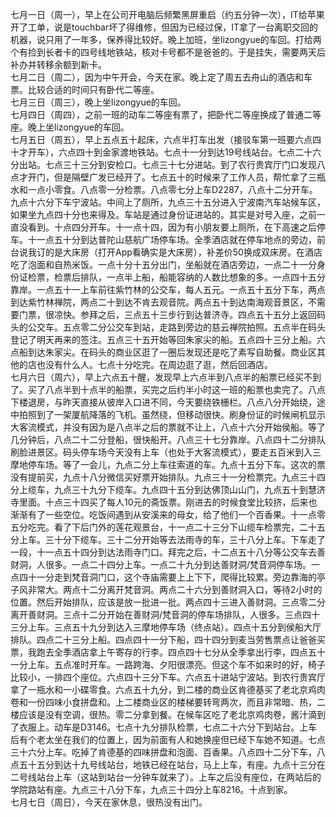 七月一日（周一），早上在公司开电脑后频繁黑屏重启（约五分钟一次），IT给苹果开了工单，说是touchbar坏了得维修，但因为已经过保，IT拿了一台离职交回的机器，说只用了一年多，保养得比较好。晚上加班，坐lizongyue的车回。打给两个有捡到长者卡的四号线地铁站，核对卡号都不是爸爸的。于是挂失，需要两天后补办并转移余额到新卡。</br>
七月二日（周二），因为中午开会，今天在家。晚上定了周五去舟山的酒店和车票。比较合适的时间只有卧代二等座。</br>
七月三日（周三），晚上坐lizongyue的车回。</br>
七月四日（周四），之前一班的动车二等座有票了，把卧代二等座换成了普通二等座。晚上坐lizongyue的车回。</br>
七月五日（周五），早上五点五十起床，六点半打车出发（接驳车第一班要六点四十才开车），六点四十到金家渡地铁站。七点十一分到达19号线站台。七点二十六分出站。七点三十三分到安检口。七点三十七分进站。到了农行贵宾厅门口发现八点才开门，但是隔壁广发已经开了。七点五十的时候来了工作人员，帮忙拿了三瓶水和一点小零食。八点零一分检票。八点零七分上车D2287，八点十二分开车。九点十六分下车宁波站。中间上了厕所，九点三十五分进入宁波南汽车站候车区，如果坐九点四十分也来得及。车站是通过身份证进站的。其实是对号入座，之前一直没看到。十点四分开车。十一点十四，因为有小朋友要上厕所，在下高速之后停车。十一点五十分到达普陀山慈航广场停车场。全季酒店就在停车地点的旁边，前台说我订的是大床房（打开App看确实是大床房），补差价50换成双床房。在酒店吃了泡面和自热米饭。一点十分十五分出门，坐船就在酒店旁边，一点二十一分身份证检票，检票后排队，一点半上船，船能容纳的人数比想象的多。一点四十五分靠岸。一点五十一上车前往紫竹林的公交车，每人五元。一点五十五分下车，两点到达紫竹林禅院，两点二十到达不肯去观音院。两点五十到达南海观音景区，不需要门票，很凉快。参拜之后，三点五十三步行到达普济寺。四点五十五分上返回码头的公交车。五点零二分公交车到站，走路到旁边的慈云禅院拍照。五点半在码头登记了明天再来的签注。五点三十五开始等回朱家尖的船。五点四十三分上船。六点船到达朱家尖。在码头的商业区逛了一圈后发现还是吃了素写自助餐。商业区其他的店也没有什么人。七点十分吃完。在周边逛了逛，然后回酒店。</br>
七月六日（周六），早上六点五十醒，发现早上六点半到八点半的船票已经买不到了。买了八点半到十点半的船票，买完之后约半小时这一班的船票也卖完了。八点下楼退房，与昨天直接从彼岸入口进不同，今天要绕铁栅栏。八点八分开始绕，途中拍照到了一架厦航降落的飞机。虽然绕，但移动很快。刷身份证的时候闸机显示大客流模式，并没有因为是八点半之后的票就不让上，八点十六分开始侯船。等了几分钟后，八点二十二分登船，很快船开。八点三十七分靠岸。八点四十二分排队刷脸进景区。码头停车场今天没有上车（也处于大客流模式），要走五百米到入三摩地停车场。等了一会儿，九点二分上车往索道的车。九点十五分下车。这次的票没有提前买，九点十八分微信买好票开始排队。九点三十一分检票完。九点三十四分上缆车，九点三十九分下缆车。九点四十五分到达佛顶山山门，九点五十到慧济寺里面。十点三十四买了每人10元的斋饭票。刚进去的时候食堂比较挤，后来也渐渐有了一些空位。吃饭间遇到从安溪来的母女，给了他们一个百香果。十一点零五分吃完。看了下后门外的莲花观景台，十一点二十三分下山缆车检票完，二十五分上车。三十分下缆车。三十二分开始等去法雨寺的车，三十八分上车。下车走了一段，十一点五十四分到达法雨寺门口。拜完之后，十二点五十八分等公交车去善财洞，人很多。一点二十四分上车。一点二十九分到达善财洞/梵音洞停车场。一点四十一分走到梵音洞门口，这个寺庙需要上上下下，爬得比较累。旁边靠海的亭子风非常大。两点十二分离开梵音洞。两点二十六分到善财洞入口，等待2小时的位置。然后开始排队，应该是放一批进一批。两点四十三进入善财洞。三点零二分离开善财洞。三点十二分开始在善财洞/梵音洞的停车场排队，人很多。三点四十三分上车。三点五十九分到达入三摩地停车场（终点站）。四点十五分到侯船大厅排队。四点二十三分上船。四点四十一分下船，四十四分到麦当劳售票点让爸爸买票，我跑去全季酒店拿上午寄存的行李。四点四十七分从全季拿出行李，四点五十一分上车。五点准时开车。一路跨海、夕阳很漂亮。但这个车不如来时的好，椅子比较小，一排四个座位。六点四十三分下车。六点五十进站宁波站。到农行贵宾厅拿了一瓶水和一小碟零食。六点五十九分，到二楼的商业区肯德基买了老北京鸡肉卷和一份四味小食拼盘和。上二楼商业区的楼梯要转弯两次，而且非常暗、热，二楼应该是没有空调，很热。零二分拿到餐。在候车区吃了老北京鸡肉卷，酱汁滴到了衣服上。动车是D3146。七点十九分排队检票，七点二十六分下到站台。上车后有个老太坐在我们的位置上，因为前面有人和她换座但已经下车她不知道。七点三十六分上车。吃掉了肯德基的四味拼盘和泡面、百香果。八点四十二分下车，八点五十五分到达十九号线站台，地铁已经在站台，马上上车，有座。九点十三分在二号线站台上车（这站到站台一分钟车就来了）。上车之后没有座位，在两站后的学院路站有座。九点三十八分下车，九点三十四分上车8216。十点到家。</br>
七月七日（周日），今天在家休息，很热没有出门。</br>
